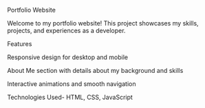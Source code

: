 Portfolio Website

Welcome to my portfolio website! This project showcases my skills, projects, and experiences as a developer.

Features

Responsive design for desktop and mobile

About Me section with details about my background and skills

Interactive animations and smooth navigation

Technologies Used-
HTML, CSS, JavaScript

